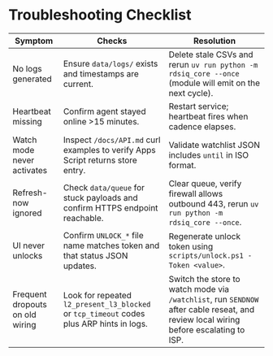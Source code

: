 # Troubleshooting Checklist

| Symptom | Checks | Resolution |
| --- | --- | --- |
| No logs generated | Ensure `data/logs/` exists and timestamps are current. | Delete stale CSVs and rerun `uv run python -m rdsiq_core --once` (module will emit on the next cycle). |
| Heartbeat missing | Confirm agent stayed online >15 minutes. | Restart service; heartbeat fires when cadence elapses. |
| Watch mode never activates | Inspect `/docs/API.md` curl examples to verify Apps Script returns store entry. | Validate watchlist JSON includes `until` in ISO format. |
| Refresh-now ignored | Check `data/queue` for stuck payloads and confirm HTTPS endpoint reachable. | Clear queue, verify firewall allows outbound 443, rerun `uv run python -m rdsiq_core --once`. |
| UI never unlocks | Confirm `UNLOCK_*` file name matches token and that status JSON updates. | Regenerate unlock token using `scripts/unlock.ps1 -Token <value>`. |
| Frequent dropouts on old wiring | Look for repeated `l2_present_l3_blocked` or `tcp_timeout` codes plus ARP hints in logs. | Switch the store to watch mode via `/watchlist`, run `SENDNOW` after cable reseat, and review local wiring before escalating to ISP. |
